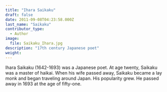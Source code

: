 ```yaml
---
title: "Ihara Saikaku"
draft: false
date: 2011-09-08T04:23:58.000Z
last_name: "Saikaku"
contributor_type:
  - Author
image:
  file: Saikaku_Ihara.jpg
description: "17th century Japanese poet"
weight:
---
```


Ihara Saikaku (1642-1693) was a Japanese poet. At age twenty, Saikaku was a master of haikai. When his wife passed away, Saikaku became a lay monk and began traveling around Japan. His popularity grew. He passed away in 1693 at the age of fifty-one.

